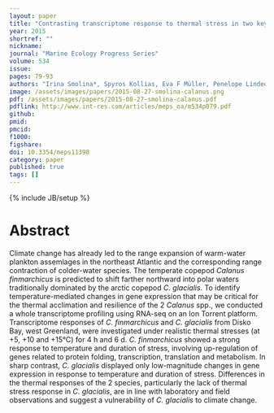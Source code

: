 ```yaml
---
layout: paper
title: "Contrasting transcriptome response to thermal stress in two key zooplankton species, <em>Calanus finmarchicus</em> and <em>C. glacialis</em>"
year: 2015
shortref: ""
nickname: 
journal: "Marine Ecology Progress Series"
volume: 534
issue: 
pages: 79-93
authors: "Irina Smolina*, Spyros Kollias, Eva F Müller, Penelope Lindeque, <strong>Arvind YM Sundaram</strong>, Jorge MO Fernandes, Galice Hoarau"
image: /assets/images/papers/2015-08-27-smolina-calanus.png
pdf: /assets/images/papers/2015-08-27-smolina-calanus.pdf
pdflink: http://www.int-res.com/articles/meps_oa/m534p079.pdf
github: 
pmid: 
pmcid: 
f1000: 
figshare: 
doi: 10.3354/meps11398 
category: paper
published: true
tags: []
---
```

{% include JB/setup %}

# Abstract 

Climate change has already led to the range expansion of warm-water plankton assemlages in the northeast Atlantic and the corresponding range contraction of colder-water species. The temperate copepod <em>Calanus finmarchicus</em> is predicted to shift farther northward into polar waters traditionally dominated by the arctic copepod <em>C. glacialis</em>. To identify temperature-mediated changes in gene expression that may be critical for the thermal acclimation and resilience of the 2 <em>Calanus</em> spp., we conducted a whole transcriptome profiling using RNA-seq on an Ion Torrent platform. Transcriptome responses of <em>C. finmarchicus</em> and <em>C. glacialis</em> from Disko Bay, west Greenland, were investigated under realistic thermal stresses (at +5, +10 and +15°C) for 4 h and 6 d. <em>C. finmarchicus</em> showed a strong response to temperature and duration of stress, involving up-regulation of genes related to protein folding, transcription, translation and metabolism. In sharp contrast, <em>C. glacialis</em> displayed only low-magnitude changes in gene expression in response to temperature and duration of stress. Differences in the thermal responses of the 2 species, particularly the lack of thermal stress response in <em>C. glacialis</em>, are in line with laboratory and field observations and suggest a vulnerability of <em>C. glacialis</em> to climate change.
